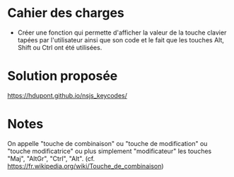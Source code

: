 # Cahier des charges

* Créer une fonction qui permette d'afficher la valeur de la touche clavier tapées par l'utilisateur ainsi que son code et le fait que les touches Alt, Shift ou Ctrl ont été utilisées.

# Solution proposée

https://hdupont.github.io/nsjs_keycodes/

# Notes

On appelle "touche de combinaison" ou "touche de modification" ou "touche modificatrice" ou plus simplement "modificateur" les touches "Maj", "AltGr", "Ctrl", "Alt".
(cf. https://fr.wikipedia.org/wiki/Touche_de_combinaison)
